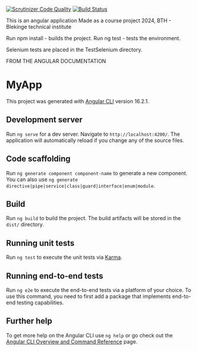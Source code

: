 [![Scrutinizer Code Quality](https://scrutinizer-ci.com/g/ylvali/frontendBTH/badges/quality-score.png?b=main)](https://scrutinizer-ci.com/g/ylvali/frontendBTH/?branch=main)
[![Build Status](https://scrutinizer-ci.com/g/ylvali/frontendBTH/badges/build.png?b=main)](https://scrutinizer-ci.com/g/ylvali/frontendBTH/build-status/main)

This is an angular application 
Made as a course project 2024, BTH - Blekinge technical institute 
 
Run npm install - builds the project. 
Run ng test - tests the environment.

Selenium tests are placed in the TestSelenium directory.



FROM THE ANGULAR DOCUMENTATION
# MyApp

This project was generated with [Angular CLI](https://github.com/angular/angular-cli) version 16.2.1.

## Development server

Run `ng serve` for a dev server. Navigate to `http://localhost:4200/`. The application will automatically reload if you change any of the source files.

## Code scaffolding

Run `ng generate component component-name` to generate a new component. You can also use `ng generate directive|pipe|service|class|guard|interface|enum|module`.

## Build

Run `ng build` to build the project. The build artifacts will be stored in the `dist/` directory.

## Running unit tests

Run `ng test` to execute the unit tests via [Karma](https://karma-runner.github.io).

## Running end-to-end tests

Run `ng e2e` to execute the end-to-end tests via a platform of your choice. To use this command, you need to first add a package that implements end-to-end testing capabilities.

## Further help

To get more help on the Angular CLI use `ng help` or go check out the [Angular CLI Overview and Command Reference](https://angular.io/cli) page.
